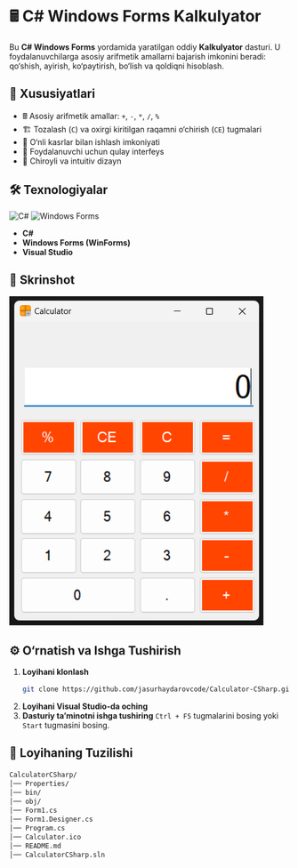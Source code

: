 # 🖩 C# Windows Forms Kalkulyator

Bu **C# Windows Forms** yordamida yaratilgan oddiy **Kalkulyator** dasturi. U foydalanuvchilarga asosiy arifmetik amallarni bajarish imkonini beradi: qo‘shish, ayirish, ko‘paytirish, bo‘lish va qoldiqni hisoblash.

## 🚀 Xususiyatlari

- 🖩 Asosiy arifmetik amallar: `+`, `-`, `*`, `/`, `%`
- 🏗️ Tozalash (`C`) va oxirgi kiritilgan raqamni o‘chirish (`CE`) tugmalari
- 🔢 O‘nli kasrlar bilan ishlash imkoniyati
- 📱 Foydalanuvchi uchun qulay interfeys
- 🎨 Chiroyli va intuitiv dizayn

## 🛠️ Texnologiyalar

![C#](https://img.shields.io/badge/C%23-%23239120.svg?style=for-the-badge&logo=c-sharp&logoColor=white)
![Windows Forms](https://img.shields.io/badge/Windows%20Forms-%230078D7.svg?style=for-the-badge&logo=windows&logoColor=white)

- **C#**
- **Windows Forms (WinForms)**
- **Visual Studio**

## 📸 Skrinshot

![Kalkulyator Ilovasi](.github/screenshot.jpg)

## ⚙️ O‘rnatish va Ishga Tushirish

1. **Loyihani klonlash**  
   ```sh
   git clone https://github.com/jasurhaydarovcode/Calculator-CSharp.git
   ```
2. **Loyihani Visual Studio-da oching**
3. **Dasturiy ta’minotni ishga tushiring**
   `Ctrl + F5` tugmalarini bosing yoki `Start` tugmasini bosing.

## 📂 Loyihaning Tuzilishi
```
CalculatorCSharp/
│── Properties/
│── bin/
│── obj/
│── Form1.cs
│── Form1.Designer.cs
│── Program.cs
│── Calculator.ico
│── README.md
│── CalculatorCSharp.sln
```